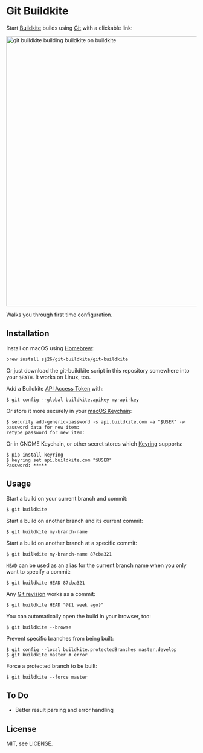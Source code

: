 # Git Buildkite

Start [Buildkite](https://buildkite.com) builds using [Git](https://git-scm.com) with a clickable link:

<img width="715" alt="git buildkite building buildkite on buildkite" src="https://user-images.githubusercontent.com/14028/28461425-e3fd347a-6e59-11e7-9672-755e0c4a54b5.png">

Walks you through first time configuration.

## Installation

Install on macOS using [Homebrew](https://brew.sh/):

```
brew install sj26/git-buildkite/git-buildkite
```

Or just download the git-buildkite script in this repository somewhere into your `$PATH`. It works on Linux, too.

Add a Buildkite [API Access Token](https://buildkite.com/user/api-access-tokens) with:

```
$ git config --global buildkite.apikey my-api-key
```

Or store it more securely in your [macOS Keychain](https://developer.apple.com/legacy/library/documentation/Darwin/Reference/ManPages/man1/security.1.html):

```
$ security add-generic-password -s api.buildkite.com -a "$USER" -w
password data for new item:
retype password for new item:
```

Or in GNOME Keychain, or other secret stores which [Keyring](https://pypi.python.org/pypi/keyring) supports:

```
$ pip install keyring
$ keyring set api.buildkite.com "$USER"
Password: *****
```

## Usage

Start a build on your current branch and commit:

```
$ git buildkite
```

Start a build on another branch and its current commit:

```
$ git buildkite my-branch-name
```

Start a build on another branch at a specific commit:

```
$ git builkdite my-branch-name 87cba321
```

`HEAD` can be used as an alias for the current branch name when you only want to specify a commit:

```
$ git buildkite HEAD 87cba321
```

Any [Git revision](https://git-scm.com/docs/gitrevisions) works as a commit:

```
$ git buildkite HEAD "@{1 week ago}"
```

You can automatically open the build in your browser, too:

```
$ git buildkite --browse
```

Prevent specific branches from being built:

```
$ git config --local buildkite.protectedBranches master,develop
$ git buildkite master # error
```

Force a protected branch to be built:

```
$ git buildkite --force master
```

## To Do

 * Better result parsing and error handling

## License

MIT, see LICENSE.
